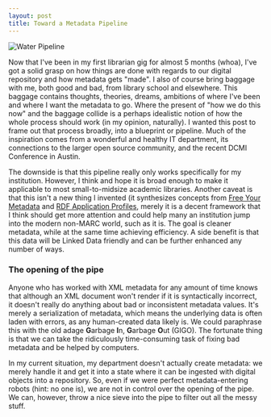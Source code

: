 ```yaml
---
layout: post
title: Toward a Metadata Pipeline
---
```


![Water Pipeline](http://img.photobucket.com/albums/v412/ejones6286/water-pipeline.jpg~original)

Now that I've been in my first librarian gig for almost 5 months (whoa), I've got a solid grasp on how things are done with regards to our digital repository and how metadata gets "made". I also of course bring baggage with me, both good and bad, from library school and elsewhere. This baggage contains thoughts, theories, dreams, ambitions of where I've been and where I want the metadata to go. Where the present of "how we do this now" and the baggage collide is a perhaps idealistic notion of how the whole process should work (in my opinion, naturally). I wanted this post to frame out that process broadly, into a blueprint or pipeline. Much of the inspiration comes from a wonderful and healthy IT department, its connections to the larger open source community, and the recent DCMI Conference in Austin.   

The downside is that this pipeline really only works specifically for my institution. However, I think and hope it is broad enough to make it applicable to most small-to-midsize academic libraries. Another caveat is that this isn't a new thing I invented (it synthesizes concepts from [Free Your Metadata](freeyourmetadata.org) and [RDF Application Profiles](http://wiki.dublincore.org/index.php/RDF_Application_Profiles), merely it is a decent framework that I think should get more attention and could help many an institution jump into the modern non-MARC world, such as it is. The goal is cleaner metadata, while at the same time achieving efficiency. A side benefit is that this data will be Linked Data friendly and can be further enhanced any number of ways.   

### The opening of the pipe 

Anyone who has worked with XML metadata for any amount of time knows that although an XML document won't render if it is syntactically incorrect, it doesn't really do anything about bad or inconsistent metadata values. It's merely a serialization of metadata, which means the underlying data is often laden with errors, as any human-created data likely is. We could paraphrase this with the old adage **G**arbage **I**n, **G**arbage **O**ut (GIGO). The fortunate thing is that we can take the ridiculously time-consuming task of fixing bad metadata and be helped by computers. 

In my current situation, my department doesn't actually create metadata: we merely handle it and get it into a state where it can be ingested with digital objects into a repository. So, even if we were perfect metadata-entering robots (hint: no one is), we are not in control over the opening of the pipe. We can, however, throw a nice sieve into the pipe to filter out all the messy stuff. 

